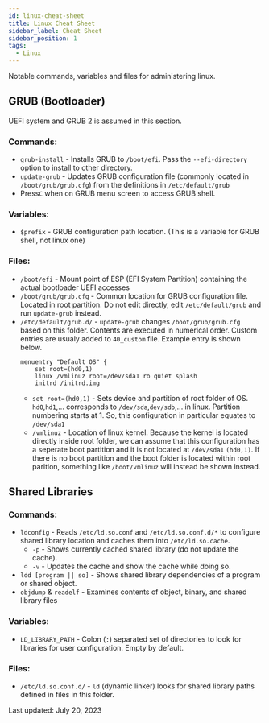 ```yaml
---
id: linux-cheat-sheet
title: Linux Cheat Sheet
sidebar_label: Cheat Sheet
sidebar_position: 1
tags:
  - Linux
---
```


Notable commands, variables and files for administering linux.

## GRUB (Bootloader)

UEFI system and GRUB 2 is assumed in this section.

### Commands:

- `grub-install` - Installs GRUB to `/boot/efi`. Pass the `--efi-directory` option to install to other directory.
- `update-grub` - Updates GRUB configuration file (commonly located in `/boot/grub/grub.cfg`) from the definitions in `/etc/default/grub`
- Press`C` when on GRUB menu screen to access GRUB shell.

### Variables:

- `$prefix` - GRUB configuration path location. (This is a variable for GRUB shell, not linux one)

### Files:

- `/boot/efi` - Mount point of ESP (EFI System Partition) containing the actual bootloader UEFI accesses
- `/boot/grub/grub.cfg` - Common location for GRUB configuration file. Located in root partition. Do not edit directly, edit `/etc/default/grub` and run `update-grub` instead.
- `/etc/default/grub.d/` - `update-grub` changes `/boot/grub/grub.cfg` based on this folder. Contents are executed in numerical order. Custom entries are usualy added to `40_custom` file. Example entry is shown below.
  ```
  menuentry "Default OS" {
      set root=(hd0,1)
      linux /vmlinuz root=/dev/sda1 ro quiet splash
      initrd /initrd.img
  ```
  - `set root=(hd0,1)` - Sets device and partition of root folder of OS. `hd0`,`hd1`,... corresponds to `/dev/sda`,`dev/sdb`,... in linux. Partition numbering starts at 1. So, this configuration in particular equates to `/dev/sda1`
  - `/vmlinuz` - Location of linux kernel. Because the kernel is located directly inside root folder, we can assume that this configuration has a seperate boot partition and it is not located at `/dev/sda1` `(hd0,1)`. If there is no boot partition and the boot folder is located within root parition, something like `/boot/vmlinuz` will instead be shown instead.

## Shared Libraries

### Commands:

- `ldconfig` - Reads `/etc/ld.so.conf` and `/etc/ld.so.conf.d/*` to configure shared library location and caches them into `/etc/ld.so.cache`.
  - `-p` - Shows currently cached shared library (do not update the cache).
  - `-v` - Updates the cache and show the cache while doing so.
- `ldd [program || so]` - Shows shared library dependencies of a program or shared object.
- `objdump` & `readelf` - Examines contents of object, binary, and shared library files

### Variables:

- `LD_LIBRARY_PATH` - Colon (`:`) separated set of directories to look for libraries for user configuration. Empty by default.

### Files:

- `/etc/ld.so.conf.d/` - `ld` (dynamic linker) looks for shared library paths defined in files in this folder.

Last updated: July 20, 2023
